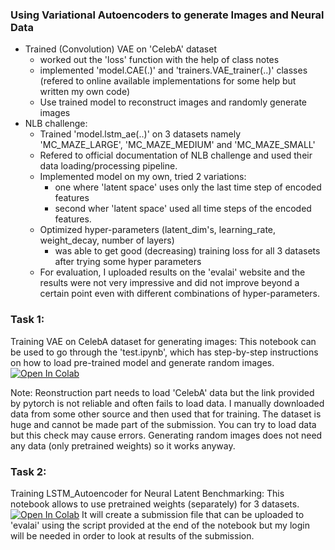 ### Using Variational Autoencoders to generate Images and Neural Data
- Trained (Convolution) VAE on 'CelebA' dataset
    - worked out the 'loss' function with the help of class notes
    - implemented 'model.CAE(.)' and 'trainers.VAE_trainer(..)' classes (refered to online available implementations for some help but written my own code)
    - Use trained model to reconstruct images and randomly generate images
- NLB challenge:
    - Trained 'model.lstm_ae(..)' on 3 datasets namely 'MC_MAZE_LARGE', 'MC_MAZE_MEDIUM' and 'MC_MAZE_SMALL'
    - Refered to official documentation of NLB challenge and used their data loading/processing pipeline.
    - Implemented model on my own, tried 2 variations:
        - one where 'latent space' uses only the last time step of encoded features
        - second wher 'latent space' used all time steps of the encoded features.
    - Optimized hyper-parameters (latent_dim's, learning_rate, weight_decay, number of layers) 
        - was able to get good (decreasing) training loss for all 3 datasets after trying some hyper parameters
    - For evaluation, I uploaded results on the 'evalai' website and the results were not very impressive and did not improve beyond a certain point even with different combinations of hyper-parameters.
 

### Task 1:
Training VAE on CelebA dataset for generating images:
This notebook can be used to go through the 'test.ipynb', which has step-by-step instructions on how to load pre-trained model and generate random images.
[![Open In Colab](https://colab.research.google.com/assets/colab-badge.svg)](https://colab.research.google.com/github/bilalhsp/VAE/blob/main/test.ipynb)

Note: Reonstruction part needs to load 'CelebA' data but the link provided by pytorch is not reliable and often fails to load data. I manually downloaded data from some other source and then used that for training. The dataset is huge and cannot be made part of the submission. You can try to load data but this check may cause errors. Generating random images does not need any data (only pretrained weights) so it works anyway.


### Task 2:
Training LSTM_Autoencoder for Neural Latent Benchmarking:
This notebook allows to use pretrained weights (separately) for 3 datasets.
[![Open In Colab](https://colab.research.google.com/assets/colab-badge.svg)](https://colab.research.google.com/github/bilalhsp/VAE/blob/main/nlb_data.ipynb)
 It will create a submission file that can be uploaded to 'evalai' using the script provided at the end of the notebook but my login will be needed in order to look at results of the submission.

